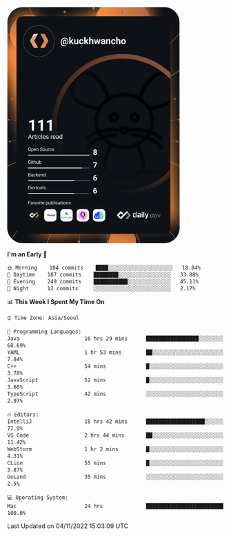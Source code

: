 <a href="https://app.daily.dev/kuckhwancho"><img src="https://github.com/kuckjwi0928/kuckjwi0928/blob/master/devcard.svg" width="400" alt="Kuckjwi Devcard"/></a>

<!--START_SECTION:waka-->
**I'm an Early 🐤** 

```text
🌞 Morning    104 commits    ████░░░░░░░░░░░░░░░░░░░░░   18.84% 
🌆 Daytime    187 commits    ████████░░░░░░░░░░░░░░░░░   33.88% 
🌃 Evening    249 commits    ███████████░░░░░░░░░░░░░░   45.11% 
🌙 Night      12 commits     ░░░░░░░░░░░░░░░░░░░░░░░░░   2.17%

```


📊 **This Week I Spent My Time On** 

```text
⌚︎ Time Zone: Asia/Seoul

💬 Programming Languages: 
Java                     16 hrs 29 mins      █████████████████░░░░░░░░   68.69% 
YAML                     1 hr 53 mins        ██░░░░░░░░░░░░░░░░░░░░░░░   7.84% 
C++                      54 mins             █░░░░░░░░░░░░░░░░░░░░░░░░   3.78% 
JavaScript               52 mins             █░░░░░░░░░░░░░░░░░░░░░░░░   3.66% 
TypeScript               42 mins             ░░░░░░░░░░░░░░░░░░░░░░░░░   2.97%

🔥 Editors: 
IntelliJ                 18 hrs 42 mins      ███████████████████░░░░░░   77.9% 
VS Code                  2 hrs 44 mins       ██░░░░░░░░░░░░░░░░░░░░░░░   11.42% 
WebStorm                 1 hr 2 mins         █░░░░░░░░░░░░░░░░░░░░░░░░   4.31% 
CLion                    55 mins             █░░░░░░░░░░░░░░░░░░░░░░░░   3.87% 
GoLand                   35 mins             ░░░░░░░░░░░░░░░░░░░░░░░░░   2.5%

💻 Operating System: 
Mac                      24 hrs              █████████████████████████   100.0%

```


 Last Updated on 04/11/2022 15:03:09 UTC
<!--END_SECTION:waka-->
